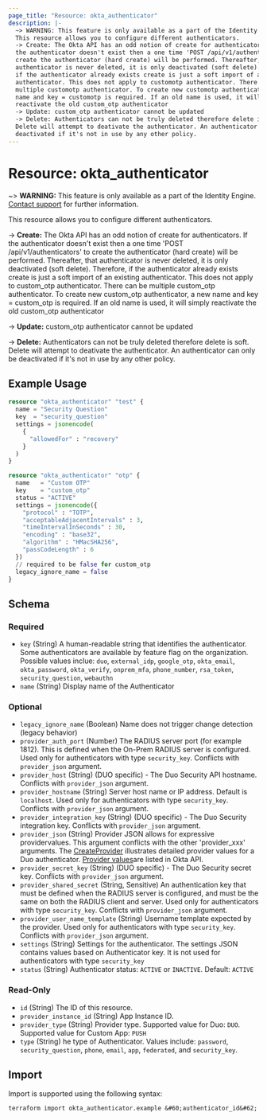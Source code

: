 ```yaml
---
page_title: "Resource: okta_authenticator"
description: |-
  ~> WARNING: This feature is only available as a part of the Identity Engine. Contact support mailto:dev-inquiries@okta.com for further information.
  This resource allows you to configure different authenticators.
  -> Create: The Okta API has an odd notion of create for authenticators. If
  the authenticator doesn't exist then a one time 'POST /api/v1/authenticators' to
  create the authenticator (hard create) will be performed. Thereafter, that
  authenticator is never deleted, it is only deactivated (soft delete). Therefore,
  if the authenticator already exists create is just a soft import of an existing
  authenticator. This does not apply to customotp authenticator. There can be
  multiple customotp authenticator. To create new customotp authenticator, a new
  name and key = customotp is required. If an old name is used, it will simply
  reactivate the old custom_otp authenticator
  -> Update: custom_otp authenticator cannot be updated
  -> Delete: Authenticators can not be truly deleted therefore delete is soft.
  Delete will attempt to deativate the authenticator. An authenticator can only be
  deactivated if it's not in use by any other policy.
---
```


# Resource: okta_authenticator

~> **WARNING:** This feature is only available as a part of the Identity Engine. [Contact support](mailto:dev-inquiries@okta.com) for further information.

This resource allows you to configure different authenticators.

-> **Create:** The Okta API has an odd notion of create for authenticators. If
the authenticator doesn't exist then a one time 'POST /api/v1/authenticators' to
create the authenticator (hard create) will be performed. Thereafter, that
authenticator is never deleted, it is only deactivated (soft delete). Therefore,
if the authenticator already exists create is just a soft import of an existing
authenticator. This does not apply to custom_otp authenticator. There can be 
multiple custom_otp authenticator. To create new custom_otp authenticator, a new 
name and key = custom_otp is required. If an old name is used, it will simply 
reactivate the old custom_otp authenticator

-> **Update:** custom_otp authenticator cannot be updated

-> **Delete:** Authenticators can not be truly deleted therefore delete is soft.
Delete will attempt to deativate the authenticator. An authenticator can only be
deactivated if it's not in use by any other policy.

## Example Usage

```terraform
resource "okta_authenticator" "test" {
  name = "Security Question"
  key  = "security_question"
  settings = jsonencode(
    {
      "allowedFor" : "recovery"
    }
  )
}

resource "okta_authenticator" "otp" {
  name   = "Custom OTP"
  key    = "custom_otp"
  status = "ACTIVE"
  settings = jsonencode({
    "protocol" : "TOTP",
    "acceptableAdjacentIntervals" : 3,
    "timeIntervalInSeconds" : 30,
    "encoding" : "base32",
    "algorithm" : "HMacSHA256",
    "passCodeLength" : 6
  })
  // required to be false for custom_otp
  legacy_ignore_name = false
}
```

<!-- schema generated by tfplugindocs -->
## Schema

### Required

- `key` (String) A human-readable string that identifies the authenticator. Some authenticators are available by feature flag on the organization. Possible values inclue: `duo`, `external_idp`, `google_otp`, `okta_email`, `okta_password`, `okta_verify`, `onprem_mfa`, `phone_number`, `rsa_token`, `security_question`, `webauthn`
- `name` (String) Display name of the Authenticator

### Optional

- `legacy_ignore_name` (Boolean) Name does not trigger change detection (legacy behavior)
- `provider_auth_port` (Number) The RADIUS server port (for example 1812). This is defined when the On-Prem RADIUS server is configured. Used only for authenticators with type `security_key`.  Conflicts with `provider_json` argument.
- `provider_host` (String) (DUO specific) - The Duo Security API hostname. Conflicts with `provider_json` argument.
- `provider_hostname` (String) Server host name or IP address. Default is `localhost`. Used only for authenticators with type `security_key`. Conflicts with `provider_json` argument.
- `provider_integration_key` (String) (DUO specific) - The Duo Security integration key.  Conflicts with `provider_json` argument.
- `provider_json` (String) Provider JSON allows for expressive providervalues. This argument conflicts with the other 'provider_xxx' arguments. The [CreateProvider](https://developer.okta.com/docs/reference/api/authenticators-admin/#request) illustrates detailed provider values for a Duo authenticator. [Provider values](https://developer.okta.com/docs/reference/api/authenticators-admin/#authenticators-administration-api-object)are listed in Okta API.
- `provider_secret_key` (String) (DUO specific) - The Duo Security secret key.  Conflicts with `provider_json` argument.
- `provider_shared_secret` (String, Sensitive) An authentication key that must be defined when the RADIUS server is configured, and must be the same on both the RADIUS client and server. Used only for authenticators with type `security_key`. Conflicts with `provider_json` argument.
- `provider_user_name_template` (String) Username template expected by the provider. Used only for authenticators with type `security_key`.  Conflicts with `provider_json` argument.
- `settings` (String) Settings for the authenticator. The settings JSON contains values based on Authenticator key. It is not used for authenticators with type `security_key`
- `status` (String) Authenticator status: `ACTIVE` or `INACTIVE`. Default: `ACTIVE`

### Read-Only

- `id` (String) The ID of this resource.
- `provider_instance_id` (String) App Instance ID.
- `provider_type` (String) Provider type. Supported value for Duo: `DUO`. Supported value for Custom App: `PUSH`
- `type` (String) he type of Authenticator. Values include: `password`, `security_question`, `phone`, `email`, `app`, `federated`, and `security_key`.

## Import

Import is supported using the following syntax:

```shell
terraform import okta_authenticator.example &#60;authenticator_id&#62;
```
